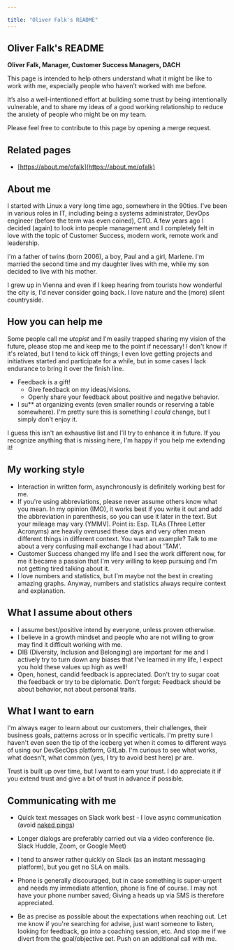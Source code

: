 ```yaml
---

title: "Oliver Falk's README"
---
```


## Oliver Falk's README

**Oliver Falk, Manager, Customer Success Managers, DACH**

This page is intended to help others understand what it might be like to work with me, especially people who haven’t worked with me before.

It’s also a well-intentioned effort at building some trust by being intentionally vulnerable, and to share my ideas of a good working relationship to reduce the anxiety of people who might be on my team.

Please feel free to contribute to this page by opening a merge request.

## Related pages

- [https://about.me/ofalk](https://about.me/ofalk)

## About me

I started with Linux a very long time ago, somewhere in the 90ties. I've been in various roles in IT, including being a systems administrator, DevOps engineer (before the term was even coined), CTO. A few years ago I decided (again) to look into people management and I completely felt in love with the topic of Customer Success, modern work, remote work and leadership.

I'm a father of twins (born 2006), a boy, Paul and a girl, Marlene. I'm married the second time and my daughter lives with me, while my son decided to live with his mother.

I grew up in Vienna and even if I keep hearing from tourists how wonderful the city is, I'd never consider going back. I love nature and the (more) silent countryside.

## How you can help me

Some people call me *utopist* and I'm easily trapped sharing my vision of the future, please stop me and keep me to the point if necessary! I don't know if it's related, but I tend to kick off things; I even love getting projects and initiatives started and participate for a while, but in some cases I lack endurance to bring it over the finish line.

- Feedback is a gift!
  - Give feedback on my ideas/visions.
  - Openly share your feedback about positive and negative behavior.
- I su** at organizing events (even smaller rounds or reserving a table somewhere). I'm pretty sure this is something I *could* change, but I simply don't enjoy it.

I guess this isn't an exhaustive list and I'll try to enhance it in future. If you recognize anything that is missing here, I'm happy if you help me extending it!

## My working style

- Interaction in written form, asynchronously is definitely working best for me.
- If you're using abbreviations, please never assume others know what you mean. In my opinion (IMO), it works best if you write it out and add the abbreviation in parenthesis, so you can use it later in the text. But your mileage may vary (YMMV). Point is: Esp. TLAs (Three Letter Acronyms) are heavily overused these days and very often mean different things in different context. You want an example? Talk to me about a very confusing mail exchange I had about 'TAM'.
- Customer Success changed my life and I see the work different now, for me it became a passion that I'm very willing to keep pursuing and I'm not getting tired talking about it.
- I love numbers and statistics, but I'm maybe not the best in creating amazing graphs. Anyway, numbers and statistics always require context and explanation.

## What I assume about others

- I assume best/positive intend by everyone, unless proven otherwise.
- I believe in a growth mindset and people who are not willing to grow may find it difficult working with me.
- DIB (Diversity, Inclusion and Belonging) are important for me and I actively try to turn down any biases that I've learned in my life, I expect you hold these values up high as well!
- Open, honest, candid feedback is appreciated. Don't try to sugar coat the feedback or try to be diplomatic. Don't forget: Feedback should be about behavior, not about personal traits.

## What I want to earn

I'm always eager to learn about our customers, their challenges, their business goals, patterns across or in specific verticals. I'm pretty sure I haven't even seen the tip of the iceberg yet when it comes to different ways of using our DevSecOps platform, GitLab. I'm curious to see what works, what doesn't, what common (yes, I try to avoid best here) pr are.

Trust is built up over time, but I want to earn your trust. I do appreciate it if you extend trust and give a bit of trust in advance if possible.

## Communicating with me

- Quick text messages on Slack work best - I love async communication (avoid [naked pings](https://blogs.gnome.org/markmc/2014/02/20/naked-pings/))
- Longer dialogs are preferably carried out via a video conference (ie. Slack Huddle, Zoom, or Google Meet)
- I tend to answer rather quickly on Slack (as an instant messaging platform), but you get no SLA on mails.
- Phone is generally discouraged, but in case something is super-urgent and needs my immediate attention, phone is fine of course. I may not have your phone number saved; Giving a heads up via SMS is therefore appreciated.

- Be as precise as possible about the expectations when reaching out. Let me know if you're searching for advise, just want someone to listen, looking for feedback, go into a coaching session, etc. And stop me if we divert from the goal/objective set. Push on an additional call with me.
